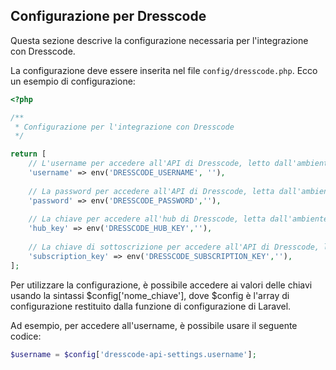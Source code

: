 ## Configurazione per Dresscode

Questa sezione descrive la configurazione necessaria per l'integrazione con Dresscode.

La configurazione deve essere inserita nel file `config/dresscode.php`. Ecco un esempio di configurazione:

```php
<?php

/**
 * Configurazione per l'integrazione con Dresscode
 */

return [
    // L'username per accedere all'API di Dresscode, letto dall'ambiente
    'username' => env('DRESSCODE_USERNAME', ''),
    
    // La password per accedere all'API di Dresscode, letta dall'ambiente
    'password' => env('DRESSCODE_PASSWORD',''),
    
    // La chiave per accedere all'hub di Dresscode, letta dall'ambiente
    'hub_key' => env('DRESSCODE_HUB_KEY',''),
    
    // La chiave di sottoscrizione per accedere all'API di Dresscode, letta dall'ambiente
    'subscription_key' => env('DRESSCODE_SUBSCRIPTION_KEY',''),
];
```
Per utilizzare la configurazione, è possibile accedere ai valori delle chiavi usando la sintassi $config['nome_chiave'], dove $config è l'array di configurazione restituito dalla funzione di configurazione di Laravel.

Ad esempio, per accedere all'username, è possibile usare il seguente codice:

```php
$username = $config['dresscode-api-settings.username'];
```